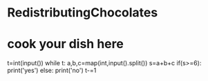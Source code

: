 # RedistributingChocolates
# cook your dish here
t=int(input())
while t:
    a,b,c=map(int,input().split())
    s=a+b+c
    if(s>=6):
        print('yes')
    else:
        print('no')
    t-=1
